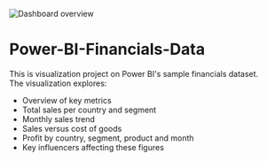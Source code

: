 
![Dashboard overview](https://github.com/joelkaku/Power-BI-Financials-Data/assets/131392907/dfbf8d9c-fd70-46c8-8493-1194c3e8a544)

# Power-BI-Financials-Data
This is visualization project on Power BI's sample financials dataset.  
The visualization explores:
- Overview of key metrics
- Total sales per country and segment
- Monthly sales trend
- Sales versus cost of goods
- Profit by country, segment, product and month
- Key influencers affecting these figures
